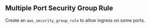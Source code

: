 ## Multiple Port Security Group Rule

Create an `aws_security_group_rule` to allow ingress on some ports.
